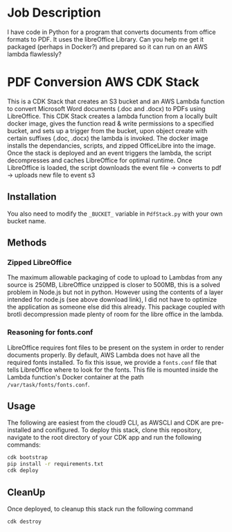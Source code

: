 # Job Description

I have code in Python for a program that converts documents from office formats to PDF. It uses the libreOffice Library. Can you help me get it packaged (perhaps in Docker?) and prepared so it can run on an AWS lambda flawlessly?

# PDF Conversion AWS CDK Stack

This is a CDK Stack that creates an S3 bucket and an AWS Lambda function to convert Microsoft Word documents (.doc and .docx) to PDFs using LibreOffice.
This CDK Stack creates a lambda function from a locally built docker image, gives the function read & write permissions to a specified bucket, and sets up a trigger from the bucket, upon object create with certain suffixes (.doc, .docx) the lambda is invoked. 
The docker image installs the dependancies, scripts, and zipped OfficeLibre into the image. 
Once the stack is deployed and an event triggers the lambda, the script decompresses and caches LibreOffice for optimal runtime.
Once LibreOffice is loaded, the script downloads the event file -> converts to pdf -> uploads new file to event s3

## Installation

You also need to modify the `_BUCKET_` variable in `PdfStack.py` with your own bucket name.

## Methods

### Zipped LibreOffice

The maximum allowable packaging of code to upload to Lambdas from any source is 250MB, LibreOffice unzipped is closer to 500MB, this is a solved problem in Node.js but not in python.
However using the contents of a layer intended for node.js (see above download link), I did not have to optimize the application as someone else did this already. 
This package coupled with brotli decompression made plenty of room for the libre office in the lambda.

### Reasoning for fonts.conf

LibreOffice requires font files to be present on the system in order to render documents properly. By default, AWS Lambda does not have all the required fonts installed. To fix this issue, we provide a `fonts.conf` file that tells LibreOffice where to look for the fonts. This file is mounted inside the Lambda function's Docker container at the path `/var/task/fonts/fonts.conf`.

## Usage

The following are easiest from the cloud9 CLI, as AWSCLI and CDK are pre-installed and conifigured.
To deploy this stack, clone this repository, navigate to the root directory of your CDK app and run the following commands:

```sh
cdk bootstrap
pip install -r requirements.txt
cdk deploy
```

## CleanUp

Once deployed, to cleanup this stack run the following command

```sh
cdk destroy
```


